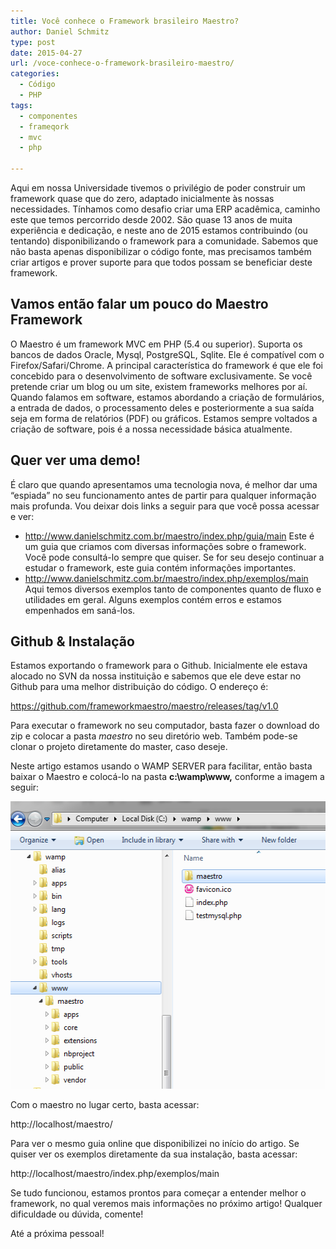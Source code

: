 ```yaml
---
title: Você conhece o Framework brasileiro Maestro?
author: Daniel Schmitz
type: post
date: 2015-04-27
url: /voce-conhece-o-framework-brasileiro-maestro/
categories:
  - Código
  - PHP
tags:
  - componentes
  - frameqork
  - mvc
  - php

---
```

Aqui em nossa Universidade tivemos o privilégio de poder construir um framework quase que do zero, adaptado inicialmente às nossas necessidades. Tínhamos como desafio criar uma ERP acadêmica, caminho este que temos percorrido desde 2002. São quase 13 anos de muita experiência e dedicação, e neste ano de 2015 estamos contribuindo (ou tentando) disponibilizando o framework para a comunidade. Sabemos que não basta apenas disponibilizar o código fonte, mas precisamos também criar artigos e prover suporte para que todos possam se beneficiar deste framework.

## Vamos então falar um pouco do Maestro Framework

O Maestro é um framework MVC em PHP (5.4 ou superior). Suporta os bancos de dados Oracle, Mysql, PostgreSQL, Sqlite. Ele é compatível com o Firefox/Safari/Chrome. A principal característica do framework é que ele foi concebido para o desenvolvimento de software exclusivamente. Se você pretende criar um blog ou um site, existem frameworks melhores por aí. Quando falamos em software, estamos abordando a criação de formulários, a entrada de dados, o processamento deles e posteriormente a sua saída seja em forma de relatórios (PDF) ou gráficos. Estamos sempre voltados a criação de software, pois é a nossa necessidade básica atualmente.

## Quer ver uma demo!

É claro que quando apresentamos uma tecnologia nova, é melhor dar uma &#8220;espiada&#8221; no seu funcionamento antes de partir para qualquer informação mais profunda. Vou deixar dois links a seguir para que você possa acessar e ver:

  * <http://www.danielschmitz.com.br/maestro/index.php/guia/main> Este é um guia que criamos com diversas informações sobre o framework. Você pode consultá-lo sempre que quiser. Se for seu desejo continuar a estudar o framework, este guia contém informações importantes.
  * <http://www.danielschmitz.com.br/maestro/index.php/exemplos/main> Aqui temos diversos exemplos tanto de componentes quanto de fluxo e utilidades em geral. Alguns exemplos contém erros e estamos empenhados em saná-los.

## Github & Instalação

Estamos exportando o framework para o Github. Inicialmente ele estava alocado no SVN da nossa instituição e sabemos que ele deve estar no Github para uma melhor distribuição do código. O endereço é:

<https://github.com/frameworkmaestro/maestro/releases/tag/v1.0>

Para executar o framework no seu computador, basta fazer o download do zip e colocar a pasta _maestro_ no seu diretório web. Também pode-se clonar o projeto diretamente do master, caso deseje.

Neste artigo estamos usando o WAMP SERVER para facilitar, então basta baixar o Maestro e colocá-lo na pasta **c:\wamp\www,** conforme a imagem a seguir:

[<img class="alignnone size-full wp-image-48348" src="https://raw.githubusercontent.com/diegoeis/tableless-static-images/master/2015/04/004.png" alt="004" width="522" height="460" />][1]

Com o maestro no lugar certo, basta acessar:

http://localhost/maestro/

Para ver o mesmo guia online que disponibilizei no início do artigo. Se quiser ver os exemplos diretamente da sua instalação, basta acessar:

http://localhost/maestro/index.php/exemplos/main

Se tudo funcionou, estamos prontos para começar a entender melhor o framework, no qual veremos mais informações no próximo artigo! Qualquer dificuldade ou dúvida, comente!

Até a próxima pessoal!

 [1]: https://raw.githubusercontent.com/diegoeis/tableless-static-images/master/2015/04/004.png